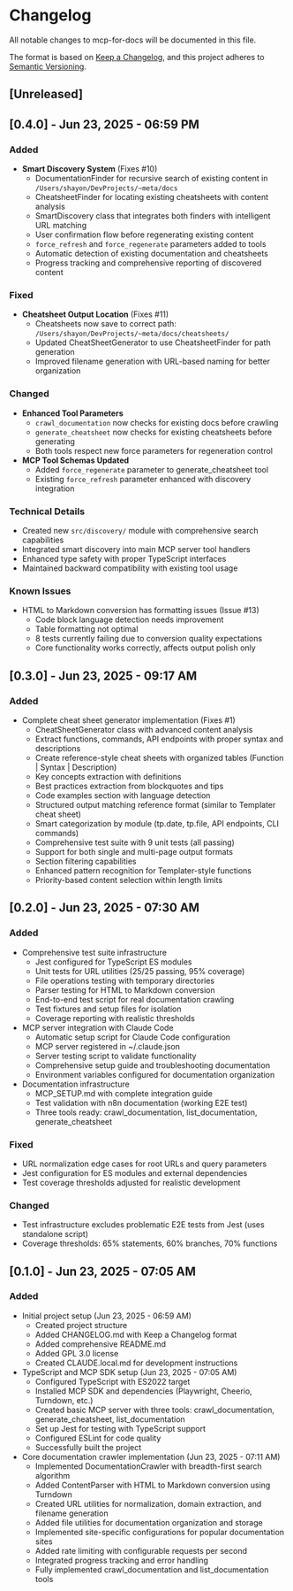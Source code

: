 # Changelog

All notable changes to mcp-for-docs will be documented in this file.

The format is based on [Keep a Changelog](https://keepachangelog.com/en/1.0.0/),
and this project adheres to [Semantic Versioning](https://semver.org/spec/v2.0.0.html).

## [Unreleased]

## [0.4.0] - Jun 23, 2025 - 06:59 PM

### Added
- **Smart Discovery System** (Fixes #10)
  - DocumentationFinder for recursive search of existing content in `/Users/shayon/DevProjects/~meta/docs`
  - CheatsheetFinder for locating existing cheatsheets with content analysis
  - SmartDiscovery class that integrates both finders with intelligent URL matching
  - User confirmation flow before regenerating existing content
  - `force_refresh` and `force_regenerate` parameters added to tools
  - Automatic detection of existing documentation and cheatsheets
  - Progress tracking and comprehensive reporting of discovered content

### Fixed
- **Cheatsheet Output Location** (Fixes #11)
  - Cheatsheets now save to correct path: `/Users/shayon/DevProjects/~meta/docs/cheatsheets/`
  - Updated CheatSheetGenerator to use CheatsheetFinder for path generation
  - Improved filename generation with URL-based naming for better organization

### Changed
- **Enhanced Tool Parameters**
  - `crawl_documentation` now checks for existing docs before crawling
  - `generate_cheatsheet` now checks for existing cheatsheets before generating
  - Both tools respect new force parameters for regeneration control
- **MCP Tool Schemas Updated**
  - Added `force_regenerate` parameter to generate_cheatsheet tool
  - Existing `force_refresh` parameter enhanced with discovery integration

### Technical Details
- Created new `src/discovery/` module with comprehensive search capabilities
- Integrated smart discovery into main MCP server tool handlers
- Enhanced type safety with proper TypeScript interfaces
- Maintained backward compatibility with existing tool usage

### Known Issues
- HTML to Markdown conversion has formatting issues (Issue #13)
  - Code block language detection needs improvement
  - Table formatting not optimal
  - 8 tests currently failing due to conversion quality expectations
  - Core functionality works correctly, affects output polish only

## [0.3.0] - Jun 23, 2025 - 09:17 AM

### Added
- Complete cheat sheet generator implementation (Fixes #1)
  - CheatSheetGenerator class with advanced content analysis
  - Extract functions, commands, API endpoints with proper syntax and descriptions
  - Create reference-style cheat sheets with organized tables (Function | Syntax | Description)
  - Key concepts extraction with definitions
  - Best practices extraction from blockquotes and tips
  - Code examples section with language detection
  - Structured output matching reference format (similar to Templater cheat sheet)
  - Smart categorization by module (tp.date, tp.file, API endpoints, CLI commands)
  - Comprehensive test suite with 9 unit tests (all passing)
  - Support for both single and multi-page output formats
  - Section filtering capabilities
  - Enhanced pattern recognition for Templater-style functions
  - Priority-based content selection within length limits

## [0.2.0] - Jun 23, 2025 - 07:30 AM

### Added
- Comprehensive test suite infrastructure
  - Jest configured for TypeScript ES modules
  - Unit tests for URL utilities (25/25 passing, 95% coverage)
  - File operations testing with temporary directories
  - Parser testing for HTML to Markdown conversion
  - End-to-end test script for real documentation crawling
  - Test fixtures and setup files for isolation
  - Coverage reporting with realistic thresholds
- MCP server integration with Claude Code
  - Automatic setup script for Claude Code configuration
  - MCP server registered in ~/.claude.json
  - Server testing script to validate functionality
  - Comprehensive setup guide and troubleshooting documentation
  - Environment variables configured for documentation organization
- Documentation infrastructure
  - MCP_SETUP.md with complete integration guide
  - Test validation with n8n documentation (working E2E test)
  - Three tools ready: crawl_documentation, list_documentation, generate_cheatsheet

### Fixed
- URL normalization edge cases for root URLs and query parameters
- Jest configuration for ES modules and external dependencies
- Test coverage thresholds adjusted for realistic development

### Changed
- Test infrastructure excludes problematic E2E tests from Jest (uses standalone script)
- Coverage thresholds: 65% statements, 60% branches, 70% functions

## [0.1.0] - Jun 23, 2025 - 07:05 AM

### Added
- Initial project setup (Jun 23, 2025 - 06:59 AM)
  - Created project structure
  - Added CHANGELOG.md with Keep a Changelog format
  - Added comprehensive README.md
  - Added GPL 3.0 license
  - Created CLAUDE.local.md for development instructions
- TypeScript and MCP SDK setup (Jun 23, 2025 - 07:05 AM)
  - Configured TypeScript with ES2022 target
  - Installed MCP SDK and dependencies (Playwright, Cheerio, Turndown, etc.)
  - Created basic MCP server with three tools: crawl_documentation, generate_cheatsheet, list_documentation
  - Set up Jest for testing with TypeScript support
  - Configured ESLint for code quality
  - Successfully built the project
- Core documentation crawler implementation (Jun 23, 2025 - 07:11 AM)
  - Implemented DocumentationCrawler with breadth-first search algorithm
  - Added ContentParser with HTML to Markdown conversion using Turndown
  - Created URL utilities for normalization, domain extraction, and filename generation
  - Added file utilities for documentation organization and storage
  - Implemented site-specific configurations for popular documentation sites
  - Added rate limiting with configurable requests per second
  - Integrated progress tracking and error handling
  - Fully implemented crawl_documentation and list_documentation tools